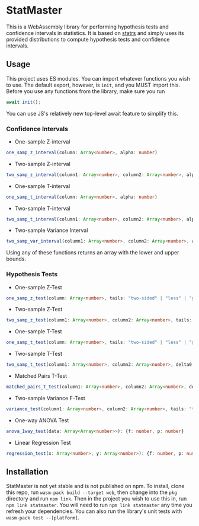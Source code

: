 # StatMaster

This is a WebAssembly library for performing hypothesis tests and confidence intervals in statistics. It is based on [statrs](https://crates.io/crates/statrs) and simply uses its provided distributions to compute hypothesis tests and confidence intervals.

## Usage
This project uses ES modules. You can import whatever functions you wish to use. The default export, however, is ```init```, and you MUST import this. Before you use any functions from the library, make sure you run
```ts
await init();
```
You can use JS's relatively new top-level await feature to simplify this.

### Confidence Intervals
- One-sample Z-interval
```ts
one_samp_z_interval(column: Array<number>, alpha: number)
```
- Two-sample Z-interval
```ts
two_samp_z_interval(column1: Array<number>, column2: Array<number>, alpha: number)
```
- One-sample T-interval
```ts
one_samp_t_interval(column: Array<number>, alpha: number)
```
- Two-sample T-interval
```ts
two_samp_t_interval(column1: Array<number>, column2: Array<number>, alpha: number)
```
- Two-sample Variance Interval
```ts
two_samp_var_interval(column1: Array<number>, column2: Array<number>, alpha: number)
```

Using any of these functions returns an array with the lower and upper bounds.

### Hypothesis Tests
- One-sample Z-Test
```ts
one_samp_z_test(column: Array<number>, tails: "two-sided" | "less" | "greater", mu0: number): {z: number, p: number}
```
- Two-sample Z-Test
```ts
two_samp_z_test(column1: Array<number>, column2: Array<number>, tails: "two-sided" | "less" | "greater", delta0: number): {z: number, p: number}
```
- One-sample T-Test
```ts
one_samp_t_test(column: Array<number>, tails: "two-sided" | "less" | "greater", mu0: number): {t: number, p: number}
```
- Two-sample T-Test
```ts
two_samp_t_test(column1: Array<number>, column2: Array<number>, delta0: number, tails: "two-sided" | "less" | "greater"): {t: number, p: number}
```
- Matched Pairs T-Test
```ts
matched_pairs_t_test(column1: Array<number>, column2: Array<number>, delta0: number, tails: "two-sided" | "less" | "greater"): {t: number, p: number}
```
- Two-sample Variance F-Test
```ts
variance_test(column1: Array<number>, column2: Array<number>, tails: "two-sided" | "less" | "greater"): {f: number, p: number}
```
- One-way ANOVA Test
```ts
anova_1way_test(data: Array<Array<number>>): {f: number, p: number}
```
- Linear Regression Test
```ts
regression_test(x: Array<number>, y: Array<number>): {f: number, p: number}
```

## Installation
StatMaster is not yet stable and is not published on npm. To install, clone this repo, run ```wasm-pack build --target web```, then change into the ```pkg``` directory and run ```npm link```. Then in the project you wish to use this in, run ```npm link statmaster```. You will need to run ```npm link statmaster``` any time you refresh your dependencies. You can also run the library's unit tests with ```wasm-pack test --[platform]```.
